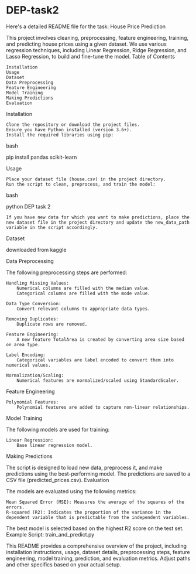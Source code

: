# DEP-task2
Here's a detailed README file for the task:
House Price Prediction

This project involves cleaning, preprocessing, feature engineering, training, and predicting house prices using a given dataset. We use various regression techniques, including Linear Regression, Ridge Regression, and Lasso Regression, to build and fine-tune the model.
Table of Contents

    Installation
    Usage
    Dataset
    Data Preprocessing
    Feature Engineering
    Model Training 
    Making Predictions
    Evaluation

Installation

    Clone the repository or download the project files.
    Ensure you have Python installed (version 3.6+).
    Install the required libraries using pip:

bash

pip install pandas scikit-learn

Usage

    Place your dataset file (house.csv) in the project directory.
    Run the script to clean, preprocess, and train the model:

bash

python DEP task 2

    If you have new data for which you want to make predictions, place the new dataset file in the project directory and update the new_data_path variable in the script accordingly.

Dataset

downloaded from kaggle


Data Preprocessing

The following preprocessing steps are performed:

    Handling Missing Values:
        Numerical columns are filled with the median value.
        Categorical columns are filled with the mode value.

    Data Type Conversion:
        Convert relevant columns to appropriate data types.

    Removing Duplicates:
        Duplicate rows are removed.

    Feature Engineering:
        A new feature TotalArea is created by converting area size based on area type.

    Label Encoding:
        Categorical variables are label encoded to convert them into numerical values.

    Normalization/Scaling:
        Numerical features are normalized/scaled using StandardScaler.

Feature Engineering

    Polynomial Features:
        Polynomial features are added to capture non-linear relationships.

Model Training 

The following models are used for training:

    Linear Regression:
        Base linear regression model.


Making Predictions

The script is designed to load new data, preprocess it, and make predictions using the best-performing model. The predictions are saved to a CSV file (predicted_prices.csv).
Evaluation

The models are evaluated using the following metrics:

    Mean Squared Error (MSE): Measures the average of the squares of the errors.
    R-squared (R2): Indicates the proportion of the variance in the dependent variable that is predictable from the independent variables.

The best model is selected based on the highest R2 score on the test set.
Example Script: train_and_predict.py


This README provides a comprehensive overview of the project, including installation instructions, usage, dataset details, preprocessing steps, feature engineering, model training, prediction, and evaluation metrics. Adjust paths and other specifics based on your actual setup.
